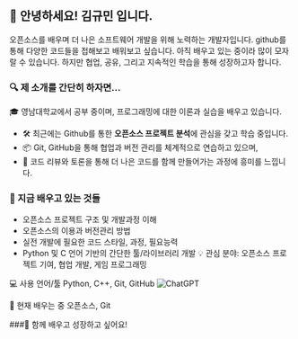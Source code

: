 
## 👋 안녕하세요! 김규민 입니다.
오픈소스를 배우며 더 나은 소프트웨어 개발을 위해 노력하는 개발자입니다.
github를 통해 다양한 코드들을 접해보고 배워보고 싶습니다.
아직 배우고 있는 중이라 많이 모자랄 수 있습니다.
하지만 협업, 공유, 그리고 지속적인 학습을 통해 성장하고자 합니다.

### 🔍 제 소개를 간단히 하자면...
🎓 영남대학교에서 공부 중이며, 프로그래밍에 대한 이론과 실습을 배우고 있습니다.
- 🛠️ 최근에는 Github를 통한 **오픈소스 프로젝트 분석**에 관심을 갖고 학습 중입니다.
- 📦 Git, GitHub을 통해 협업과 버전 관리를 체계적으로 연습하고 있으며,
- 💬 코드 리뷰와 토론을 통해 더 나은 코드를 함께 만들어가는 과정에 흥미를 느낍니다.

### 🌱 지금 배우고 있는 것들
- 오픈소스 프로젝트 구조 및 개발과정 이해
- 오픈소스의 이용과 버전관리 방법
- 실전 개발에 필요한 코드 스타일, 과정, 필요능력
- Python 및 C 언어 기반의 간단한 툴/라이브러리 개발
💡 관심 분야: 오픈소스 프로젝트 기여, 협업 개발, 게임 프로그래밍

💻 사용 언어/툴
Python, C++, Git, GitHub
![ChatGPT](https://img.shields.io/badge/chatGPT-74aa9c?style=for-the-badge&logo=openai&logoColor=white)


📘 현재 배우는 중
오픈소스, Git

###🤝 함께 배우고 성장하고 싶어요!
